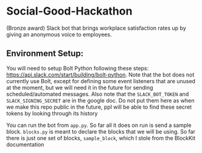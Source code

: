 # Social-Good-Hackathon

(Bronze award) Slack bot that brings workplace satisfaction rates up by giving an anonymous voice to employees.

## Environment Setup: 
You will need to setup Bolt Python following these steps: https://api.slack.com/start/building/bolt-python. Note that the bot does not currently use Bolt, except for defining some event listeners that are unused at the moment, but we will need it in the future for sending scheduled/automated messages. Also note that the `SLACK_BOT_TOKEN` and `SLACK_SIGNING_SECRET` are in the google doc. Do not put them here as when we make this repo public in the future, ppl will be able to find these secret tokens by looking through its history

You can run the bot from `app.py`. So far all it does on run is send a sample block. `blocks.py` is meant to declare the blocks that we will be using. So far there is just one set of blocks, `sample_block`, which I stole from the BlockKit documentation
